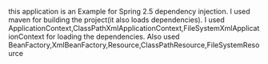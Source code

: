 this application is an Example for  Spring 2.5 dependency injection.
I used maven for building the project(it also loads dependencies).
I used ApplicationContext,ClassPathXmlApplicationContext,FileSystemXmlApplicationContext for loading the dependencies.
Also used BeanFactory,XmlBeanFactory,Resource,ClassPathResource,FileSystemResource  